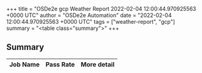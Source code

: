 +++
title = "OSDe2e gcp Weather Report 2022-02-04 12:00:44.970925563 +0000 UTC"
author = "OSDe2e Automation"
date = "2022-02-04 12:00:44.970925563 +0000 UTC"
tags = ["weather-report", "gcp"]
summary = "<table class=\"summary\"></table>"
+++
## Summary

| Job Name | Pass Rate | More detail |
|----------|-----------|-------------|




